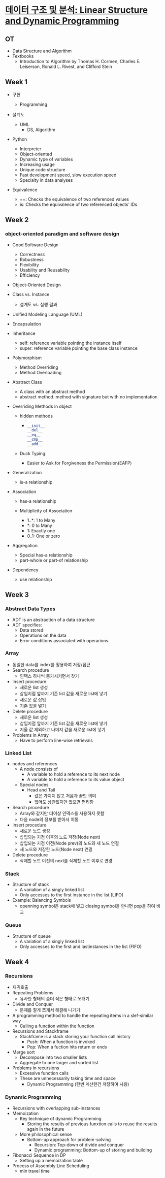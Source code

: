 # [데이터 구조 및 분석: Linear Structure and Dynamic Programming](https://kaist.edwith.org/datastructure-2019s#)

## OT

- Data Structure and Algorithm
- Textbooks
  - Introduction to Algorithm by Thomas H. Cormen, Charles E. Leiserson, Ronald L. Rivest, and Clifford Stein

## Week 1

- 구현
  - Programming
- 설계도
  - UML
    - DS, Algorithm
- Python
  - Interpreter
  - Object-oriented
  - Dynamic type of variables
  - Increasing usage
  - Unique code structure
  - Fast development speed, slow execution speed
  - Specialty in data analyses

- Equivalence
  - ==: Checks the equivalence of two referenced values
  - is: Checks the equivalence of two referenced objects' IDs

## Week 2

### object-oriented paradigm and software design

- Good Software Design
  - Correctness
  - Robustness
  - Flexibility
  - Usability and Reusability
  - Efficiency
- Object-Oriented Design
- Class vs. Instance
  - 설계도 vs. 실행 결과
- Unified Modeling Language (UML) 
- Encapsulation
- Inheritance
  - self: reference variable pointing the instance itself
  - super: reference variable pointing the base class instance

- Polymorphism

  - Method Overriding
  - Method Overloading

- Abstract Class

  - A class with an abstract method
  - abstract method: method with signature but with no implementation

- Overriding Methods in object

  - hidden methods

    - ```python
      __init__
      __del__
      __eq__
      __cmp__
      __add__
      ```

  - Duck Typing
    - Easier to Ask for Forgiveness the Permission(EAFP)

- Generalization

  - is-a relationship

- Association
  - has-a relationship

  - Multiplicity of Association
    - 1..*: 1 to Many
    - *: 0 to Many
    - 1: Exactly one
    - 0..1: One or zero

- Aggregation

  - Special has-a relationship
  - part-whole or part-of relationship

- Dependency

  - use relationship

## Week 3

### Abstract Data Types

- ADT is an abstraction of a data structure
- ADT specifies: 
  - Data stored
  - Operations on the data
  - Error conditions associated with operarions

### Array

- 동일한 data를 index를 활용하여 저장/접근
- Search procedure
  - 인덱스 하나씩 증가시키면서 찾기
- Insert procedure
  - 새로운 list 생성
  - 삽입지점 앞까지 기존 list 값을 새로운 list에 넣기
  - 새로운 값 삽입
  - 기존 값을 넣기
- Delete procedure
  - 새로운 list 생성
  - 삽입지점 앞까지 기존 list 값을 새로운 list에 넣기
  - 지울 값 제외하고 나머지 값을 새로운 list에 넣기
- Problems in Array
  - Have to perform line-wise retrievals

### Linked List

- nodes and references
  - A node consists of
    - A variable to hold a reference to its next node
    - A variable to hold a reference to its value object
  - Special nodes
    - Head and Tail
      - 값은 가지지 않고 처음과 끝만 의미
      - 없어도 상관없지만 있으면 편리함
- Search procedure
  - Array와 같지만 더이상 인덱스를 사용하지 못함
  - 다음 node의 정보를 받아서 이동
- Insert procedure
  - 새로운 노드 생성
  - 삽입되는 지점 이후의 노드 저장(Node next)
  - 삽입되는 지점 이전(Node prev)의 노드와 새 노드 연결
  - 새 노드와 저장한 노드(Node next) 연결 
- Delete procedure
  - 삭제할 노드 이전의 next를 삭제할 노드 이후로 변경

### Stack

- Structure of stack
  - A variation of a singly linked list
  - Only accesses to the first instance in the list (LIFO)
- Example: Balancing Symbols
  - openning symbol은 stack에 넣고 closing symbol을 만나면 pop을 하여 비교

### Queue

- Structure of queue
  - A variation of a singly linked list
  - Only accesses to the first and lastinstances in the list (FIFO)

## Week 4

### Recursions

- 재귀호출
- Repeating Problems
  - 유사한 형태의 좀더 작은 형태로 쪼개기
- Divide and Conquer
  - 문제를 잘게 쪼개서 해결해 나가기
- A programming method to handle the repeating items in a slef-similar way
  - Calling a function within the function
- Recursions and Stackframe
  - Stackframe is a stack storing your function call history
    - Push: When a function is invoked
    - Pop: When a fuction hits return or ends
- Merge sort
  - Decompose into two smaller lists
  - Aggregate to one larger and sorted list
- Problems in recursions
  - Excessive function calls
  - These are unnecessarily taking time and space
    - Dynamic Programming (한번 계산한건 저장하여 사용)

### Dynamic Programming

- Recursions with overlapping sub-instances
- Memoization
  - Key technique of dynamic Programming
    - Storing the results of previous funxtion calls to reuse the results again in the future
  - More philosophical sense
    - Bottom-up approach for problem-solving
      - Recursion: Top-down of divide and conquer
      - Dynamic programming: Bottom-up of storing and building
- Fibonacci Sequence in DP
  - Setting up a memoization table
- Process of Assembly Line Scheduling
  - min travel time
